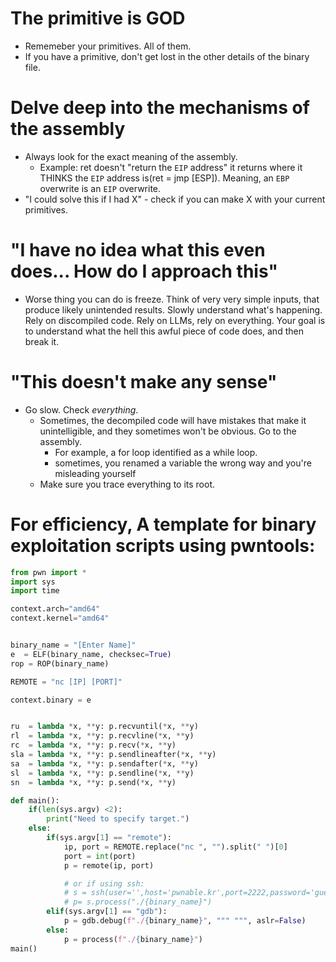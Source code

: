 # The primitive is GOD
- Rememeber your primitives. All of them.
-  If you have a primitive, don't get lost in the other details of the binary file.

# Delve deep into the mechanisms of the assembly
- Always look for the exact meaning of the assembly.
  * Example: ret doesn't "return the `EIP` address" it returns where it THINKS the `EIP` address is(ret = jmp [ESP]). Meaning, an `EBP` overwrite is an `EIP` overwrite. 
- "I could solve this if I had X" - check if you can make X with your current primitives.

# "I have no idea what this even does... How do I approach this"

- Worse thing you can do is freeze. Think of very very simple inputs, that produce likely unintended results. Slowly understand what's happening. Rely on discompiled code. Rely on LLMs, rely on everything. Your goal is to understand what the hell this awful piece of code does, and then break it.


# "This doesn't make any sense"

- Go slow. Check *everything*.
  * Sometimes, the decompiled code will have mistakes that make it unintelligible, and they sometimes won't be obvious. Go to the assembly.
      + For example, a for loop identified as a while loop.
      + sometimes, you renamed a variable the wrong way and you're misleading yourself
  * Make sure you trace everything to its root.


# For efficiency, A template for binary exploitation scripts using pwntools: 

```python
from pwn import *
import sys
import time

context.arch="amd64"
context.kernel="amd64"


binary_name = "[Enter Name]"
e  = ELF(binary_name, checksec=True)
rop = ROP(binary_name)

REMOTE = "nc [IP] [PORT]"

context.binary = e


ru  = lambda *x, **y: p.recvuntil(*x, **y)
rl  = lambda *x, **y: p.recvline(*x, **y)
rc  = lambda *x, **y: p.recv(*x, **y)
sla = lambda *x, **y: p.sendlineafter(*x, **y)
sa  = lambda *x, **y: p.sendafter(*x, **y)
sl  = lambda *x, **y: p.sendline(*x, **y)
sn  = lambda *x, **y: p.send(*x, **y)

def main():
    if(len(sys.argv) <2):
        print("Need to specify target.")
    else:
        if(sys.argv[1] == "remote"):
            ip, port = REMOTE.replace("nc ", "").split(" ")[0]
            port = int(port)
            p = remote(ip, port)

            # or if using ssh:
            # s = ssh(user='',host='pwnable.kr',port=2222,password='guest') 
            # p= s.process("./{binary_name}") 
        elif(sys.argv[1] == "gdb"):
            p = gdb.debug(f"./{binary_name}", """ """, aslr=False)
        else:
            p = process(f"./{binary_name}")
main()

